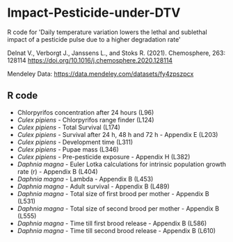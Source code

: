 # Impact-Pesticide-under-DTV
R code for 'Daily temperature variation lowers the lethal and sublethal impact of a pesticide pulse due to a higher degradation rate' 

Delnat V., Verborgt J., Janssens L., and Stoks R. (2021). 
Chemosphere, 263: 128114 https://doi.org/10.1016/j.chemosphere.2020.128114

Mendeley Data: https://data.mendeley.com/datasets/fy4zpszpcx

## R code
* Chlorpyrifos concentration after 24 hours (L96)
* *Culex pipiens* - Chlorpyrifos range finder (L124)
* *Culex pipiens* - Total Survival (L174)
* *Culex pipiens* - Survival after 24 h, 48 h and 72 h - Appendix E (L203)
* *Culex pipiens* - Development time (L311)
* *Culex pipiens* - Pupae mass (L346)
* *Culex pipiens* - Pre-pesticide exposure - Appendix H (L382)
* *Daphnia magna* - Euler Lotka calculations for intrinsic population growth rate (r) - Appendix B (L404)
* *Daphnia magna* - Lambda - Appendix B (L453)
* *Daphnia magna* - Adult survival - Appendix B (L489)
* *Daphnia magna* - Total size of first brood per mother - Appendix B (L531)
* *Daphnia magna* - Total size of second brood per mother - Appendix B (L555)
* *Daphnia magna* - Time till first brood release - Appendix B (L586)
* *Daphnia magna* - Time till second brood release - Appendix B (L610)

